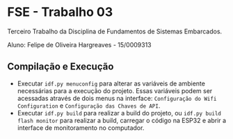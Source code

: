 # FSE - Trabalho 03
Terceiro Trabalho da Disciplina de Fundamentos de Sistemas Embarcados.

Aluno: Felipe de Oliveira Hargreaves - 15/0009313

## Compilação e Execução
- Executar `idf.py menuconfig` para alterar as variáveis de ambiente necessárias para a execução do projeto. Essas variáveis podem ser acessadas através de dois menus na interface: `Configuração do Wifi Configuration` e `Configuração das Chaves de API`.
- Executar `idf.py build` para realizar a build do projeto, ou `idf.py build flash monitor` para realizar a build, carregar o código na ESP32 e abrir a interface de monitoramento no computador.
